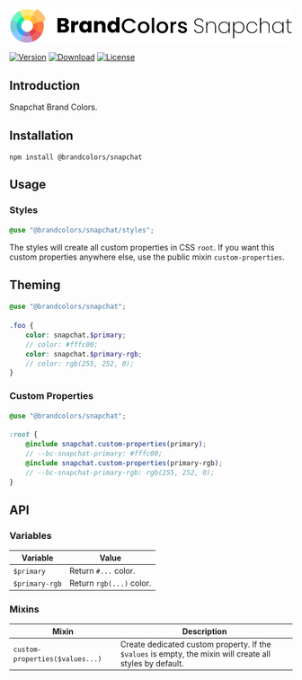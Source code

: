 <div align="center">

![Brand Colors Snapchat](.github/logo.svg)

</div>

[![Version](https://flat.badgen.net/npm/v/@brandcolors/snapchat)](https://www.npmjs.com/package/@brandcolors/snapchat)
[![Download](https://flat.badgen.net/npm/dt/@brandcolors/snapchat)](https://www.npmjs.com/package/@brandcolors/snapchat)
[![License](https://flat.badgen.net/npm/license/@brandcolors/snapchat)](https://www.npmjs.com/package/@brandcolors/snapchat)

## Introduction

Snapchat Brand Colors.

## Installation

```shell
npm install @brandcolors/snapchat
```

## Usage

### Styles

<block-code>

```scss
@use "@brandcolors/snapchat/styles";
```

</block-code>

The styles will create all custom properties in CSS `root`. If you want this custom properties anywhere else, use the
public mixin `custom-properties`.

## Theming

```scss
@use "@brandcolors/snapchat";

.foo {
    color: snapchat.$primary;
    // color: #fffc00;
    color: snapchat.$primary-rgb;
    // color: rgb(255, 252, 0);
}
```

### Custom Properties

```scss
@use "@brandcolors/snapchat";

:root {
    @include snapchat.custom-properties(primary);
    // --bc-snapchat-primary: #fffc00;
    @include snapchat.custom-properties(primary-rgb);
    // --bc-snapchat-primary-rgb: rgb(255, 252, 0);
}
```

## API

### Variables

| Variable | Value |
| --- | --- |
| `$primary` | Return `#...` color. |
| `$primary-rgb` | Return `rgb(...)` color. |

### Mixins

| Mixin | Description |
| --- | --- |
| `custom-properties($values...)` | Create dedicated custom property. If the `$values` is empty, the mixin will create all styles by default. |
